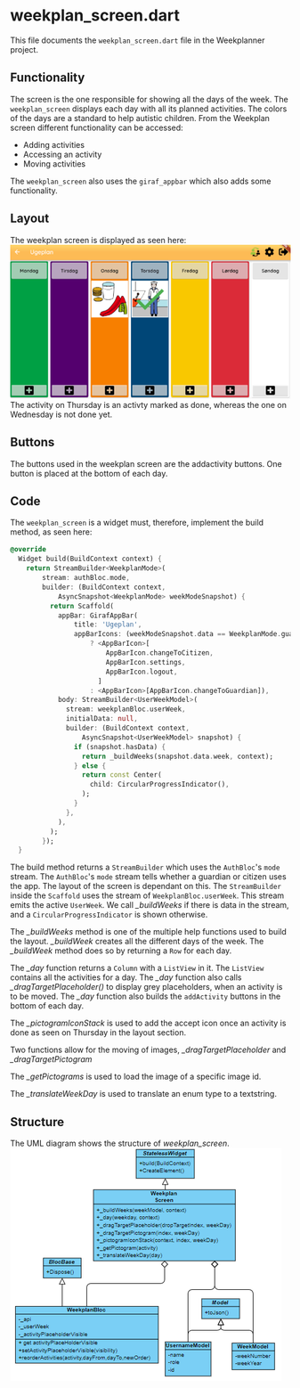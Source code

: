 # weekplan_screen.dart
This file documents the `weekplan_screen.dart` file in the Weekplanner project.

## Functionality
The screen is the one responsible for showing all the days of the week. The `weekplan_screen` displays each day with all its planned activities. The colors of the days are a standard to help autistic children. From the Weekplan screen different functionality can be accessed:

* Adding activities
* Accessing an activity
* Moving activities

The `weekplan_screen` also uses the `giraf_appbar` which also adds some functionality.

## Layout 
The weekplan screen is displayed as seen here:
![Layout of the screen](../pictures/weekPlannerScreen.PNG) 
The activity on Thursday is an activty marked as done, whereas the one on Wednesday is not done yet.

## Buttons
The buttons used in the weekplan screen are the addactivity buttons. One button is placed at the bottom of each day. 


## Code
The `weekplan_screen` is a widget must, therefore, implement the build method, as seen here:

```dart
@override
  Widget build(BuildContext context) {
    return StreamBuilder<WeekplanMode>(
        stream: authBloc.mode,
        builder: (BuildContext context,
            AsyncSnapshot<WeekplanMode> weekModeSnapshot) {
          return Scaffold(
            appBar: GirafAppBar(
                title: 'Ugeplan',
                appBarIcons: (weekModeSnapshot.data == WeekplanMode.guardian)
                    ? <AppBarIcon>[
                        AppBarIcon.changeToCitizen,
                        AppBarIcon.settings,
                        AppBarIcon.logout,
                      ]
                    : <AppBarIcon>[AppBarIcon.changeToGuardian]),
            body: StreamBuilder<UserWeekModel>(
              stream: weekplanBloc.userWeek,
              initialData: null,
              builder: (BuildContext context,
                  AsyncSnapshot<UserWeekModel> snapshot) {
                if (snapshot.hasData) {
                  return _buildWeeks(snapshot.data.week, context);
                } else {
                  return const Center(
                    child: CircularProgressIndicator(),
                  );
                }
              },
            ),
          );
        });
  }
```

The build method returns a `StreamBuilder` which uses the `AuthBloc`'s `mode` stream. The `AuthBloc`'s `mode` stream tells whether a guardian or citizen uses the app. The layout of the screen is dependant on this. The `StreamBuilder` inside the `Scaffold` uses the stream of `WeekplanBloc.userWeek`. This stream emits the active `UserWeek`. We call *_buildWeeks* if there is data in the stream, and a `CircularProgressIndicator` is shown otherwise.

The *_buildWeeks* method is one of the multiple help functions used to build the layout. *_buildWeek* creates all the different days of the week. The *_buildWeek* method does so by returning a `Row` for each day.

The *_day* function returns a `Column` with a `ListView` in it. The `ListView` contains all the activities for a day. The *_day* function also calls *_dragTargetPlaceholder()* to display grey placeholders, when an activity is to be moved. The *_day* function also builds the `addActivity` buttons in the bottom of each day.

The *_pictogramIconStack* is used to add the accept icon once an activity is done as seen on Thursday in the layout section.

Two functions allow for the moving of images, *_dragTargetPlaceholder* and *_dragTargetPictogram*

The *_getPictograms* is used to load the image of a specific image id.

The *_translateWeekDay* is used to translate an enum type to a textstring. 

## Structure
The UML diagram shows the structure of *weekplan_screen*.
![The structure of](../pictures/WeekPlanScreen.png)
